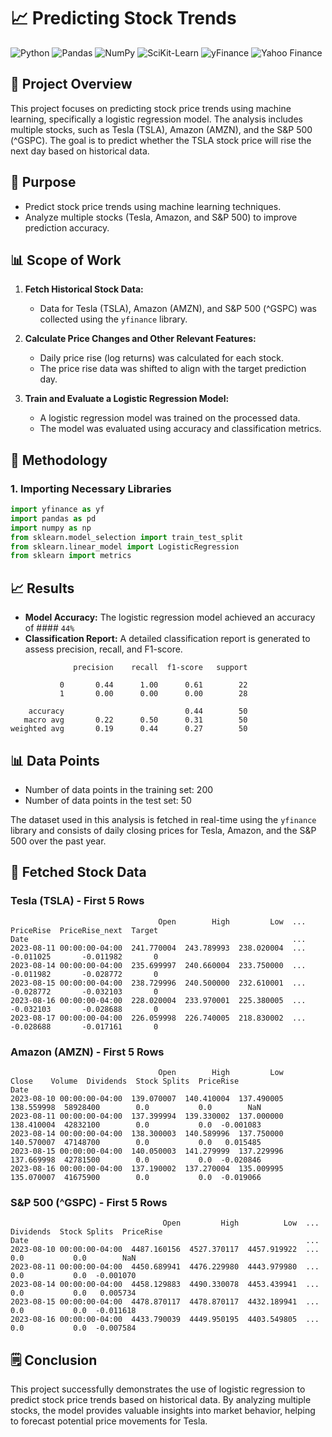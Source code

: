 # 📈 Predicting Stock Trends
![Python](https://img.shields.io/badge/Python-3.8+-blue.svg)
![Pandas](https://img.shields.io/badge/Pandas-1.2.4+-red.svg)
![NumPy](https://img.shields.io/badge/NumPy-1.19.2+-orange.svg)
![SciKit-Learn](https://img.shields.io/badge/SciKit--Learn-0.23.2+-yellow.svg)
![yFinance](https://img.shields.io/badge/yFinance-0.1.63+-green.svg)
![Yahoo Finance](https://img.shields.io/badge/Data-Yahoo%20Finance-yellow.svg)

## 🎯 Project Overview

This project focuses on predicting stock price trends using machine learning, specifically a logistic regression model. The analysis includes multiple stocks, such as Tesla (TSLA), Amazon (AMZN), and the S&P 500 (^GSPC). The goal is to predict whether the TSLA stock price will rise the next day based on historical data.

## 📝 Purpose

- Predict stock price trends using machine learning techniques.
- Analyze multiple stocks (Tesla, Amazon, and S&P 500) to improve prediction accuracy.

## 📊 Scope of Work

1. **Fetch Historical Stock Data:** 
   - Data for Tesla (TSLA), Amazon (AMZN), and S&P 500 (^GSPC) was collected using the `yfinance` library.
  
2. **Calculate Price Changes and Other Relevant Features:** 
   - Daily price rise (log returns) was calculated for each stock.
   - The price rise data was shifted to align with the target prediction day.
  
3. **Train and Evaluate a Logistic Regression Model:**
   - A logistic regression model was trained on the processed data.
   - The model was evaluated using accuracy and classification metrics.

## 🚀 Methodology

### 1. Importing Necessary Libraries

```python
import yfinance as yf
import pandas as pd
import numpy as np
from sklearn.model_selection import train_test_split
from sklearn.linear_model import LogisticRegression
from sklearn import metrics
```

## 📈 Results

- **Model Accuracy:** The logistic regression model achieved an accuracy of #### `44%`
- **Classification Report:** A detailed classification report is generated to assess precision, recall, and F1-score.
```plaintext
              precision    recall  f1-score   support

           0       0.44      1.00      0.61        22
           1       0.00      0.00      0.00        28

    accuracy                           0.44        50
   macro avg       0.22      0.50      0.31        50
weighted avg       0.19      0.44      0.27        50
```
## 📊 Data Points
- Number of data points in the training set: 200
- Number of data points in the test set: 50

The dataset used in this analysis is fetched in real-time using the `yfinance` library and consists of daily closing prices for Tesla, Amazon, and the S&P 500 over the past year.

## 📂 Fetched Stock Data
### Tesla (TSLA) - First 5 Rows
```plaintext
                                 Open        High         Low  ...  PriceRise  PriceRise_next  Target
Date                                                           ...
2023-08-11 00:00:00-04:00  241.770004  243.789993  238.020004  ...  -0.011025       -0.011982       0
2023-08-14 00:00:00-04:00  235.699997  240.660004  233.750000  ...  -0.011982       -0.028772       0
2023-08-15 00:00:00-04:00  238.729996  240.500000  232.610001  ...  -0.028772       -0.032103       0
2023-08-16 00:00:00-04:00  228.020004  233.970001  225.380005  ...  -0.032103       -0.028688       0
2023-08-17 00:00:00-04:00  226.059998  226.740005  218.830002  ...  -0.028688       -0.017161       0
```
### Amazon (AMZN) - First 5 Rows
```plaintext
                                 Open        High         Low       Close    Volume  Dividends  Stock Splits  PriceRise
Date
2023-08-10 00:00:00-04:00  139.070007  140.410004  137.490005  138.559998  58928400        0.0           0.0        NaN
2023-08-11 00:00:00-04:00  137.399994  139.330002  137.000000  138.410004  42832100        0.0           0.0  -0.001083
2023-08-14 00:00:00-04:00  138.300003  140.589996  137.750000  140.570007  47148700        0.0           0.0   0.015485
2023-08-15 00:00:00-04:00  140.050003  141.279999  137.229996  137.669998  42781500        0.0           0.0  -0.020846
2023-08-16 00:00:00-04:00  137.190002  137.270004  135.009995  135.070007  41675900        0.0           0.0  -0.019066
```
### S&P 500 (^GSPC) - First 5 Rows
```plaintext
                                  Open         High          Low  ...  Dividends  Stock Splits  PriceRise
Date                                                              ...
2023-08-10 00:00:00-04:00  4487.160156  4527.370117  4457.919922  ...        0.0           0.0        NaN
2023-08-11 00:00:00-04:00  4450.689941  4476.229980  4443.979980  ...        0.0           0.0  -0.001070
2023-08-14 00:00:00-04:00  4458.129883  4490.330078  4453.439941  ...        0.0           0.0   0.005734
2023-08-15 00:00:00-04:00  4478.870117  4478.870117  4432.189941  ...        0.0           0.0  -0.011618
2023-08-16 00:00:00-04:00  4433.790039  4449.950195  4403.549805  ...        0.0           0.0  -0.007584
```
## 🗒️ Conclusion

This project successfully demonstrates the use of logistic regression to predict stock price trends based on historical data. By analyzing multiple stocks, the model provides valuable insights into market behavior, helping to forecast potential price movements for Tesla.



